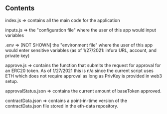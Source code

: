

## Contents

index.js => contains all the main code for the application

inputs.js => the "configuration file" where the user of this app would input variables

.env => [NOT SHOWN] the "environment file" where the user of this app would enter sensitive variables (as of 1/27/2021: infura URL, account, and private key) 

approve.js => contains the function that submits the request for approval for an ERC20 token. As of 1/27/2021 this is n/a since the current script uses ETH which does not require approval as long as PrivKey is provided in web3 setup.

approvalStatus.json => contains the current amount of baseToken approved. 

contractData.json => contains a point-in-time version of the contractData.json file stored in the eth-data repository.